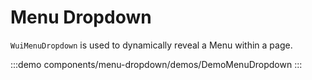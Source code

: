 <script setup>
import DemoMenuDropdown from '@/components/menu-dropdown/demos/DemoMenuDropdown.vue'
</script>

# Menu Dropdown

`WuiMenuDropdown` is used to dynamically reveal a Menu within a page.

:::demo components/menu-dropdown/demos/DemoMenuDropdown
<DemoMenuDropdown />
:::
